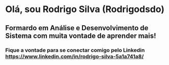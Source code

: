 # Olá, sou Rodrigo Silva (Rodrigodsdo)
## Formardo em Análise e Desenvolvimento de Sistema com muita vontade de aprender mais!

### Fique a vontade para se conectar comigo pelo Linkedin https://www.linkedin.com/in/rodrigo-silva-5a1a741a8/

